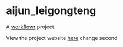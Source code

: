 # aijun_leigongteng

A [workflowr][] project.

[workflowr]: https://github.com/jdblischak/workflowr

View the project website [here](https://jixing475.github.io/aijun_leigongteng)
change second
